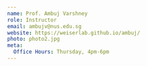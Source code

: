 ```yaml
---
name: Prof. Ambuj Varshney
role: Instructor
email: ambujv@nus.edu.sg
website: https://weiserlab.github.io/ambuj/
photo: photo2.jpg
meta:
  Office Hours: Thursday, 4pm-6pm
---
```


